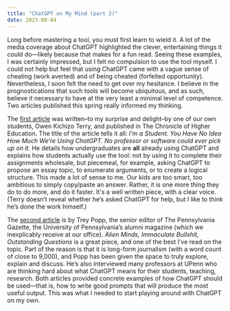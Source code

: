 ```yaml
---
title: "ChatGPT on My Mind (part 2)"
date: 2023-08-04
---
```

<p>Long before mastering a tool, you must first learn to wield it. A lot of the media coverage about ChatGPT highlighted the clever, entertaining things it could do—likely because that makes for a fun read. Seeing these examples, I was certainly impressed, but I felt no compulsion to use the tool myself. I could not help but feel that using ChatGPT came with a vague sense of cheating (work averted) and of being cheated (forfeited opportunity). Nevertheless, I soon felt the need to get over my hesitance. I believe in the prognostications that such tools will become ubiquitous, and as such, believe it necessary to have at the very least a minimal level of competence. Two articles published this spring really informed my thinking.</p>
<p>The <a href="https://www.chronicle.com/article/im-a-student-you-have-no-idea-how-much-were-using-chatgpt">first article</a> was written–to my surprise and delight–by one of our own students, Owen Kichizo Terry, and published in The Chronicle of Higher Education. The title of the article tells it all: <i>I’m a Student. You Have No Idea How Much We’re Using ChatGPT. No professor or software could ever pick up on it.</i> He details how undergraduates are <b>all</b> already using ChatGPT and explains how students actually use the tool: not by using it to complete their assignments wholesale, but piecemeal, for example, asking ChatGPT to propose an essay topic, to enumerate arguments, or to create a logical structure. This made a lot of sense to me. Our kids are too smart, too ambitious to simply copy/paste an answer. Rather, it is one more thing they do to do more, and do it faster. It's a well written piece, with a clear voice. (Terry doesn’t reveal whether he’s asked ChatGPT for help, but I like to think he’s done the work himself.)</p>
<p>The <a href="https://thepenngazette.com/alien-minds-immaculate-bullshit-outstanding-questions/">second article</a> is by Trey Popp, the senior editor of The Pennsylvania Gazette, the University of Pennsylvania’s alumni magazine (which we inexplicably receive at our office). <i>Alien Minds, Immaculate Bullshit, Outstanding Questions</i> is a great piece, and one of the best I’ve read on the topic. Part of the reason is that it is long-form journalism (with a word count of close to 9,000), and Popp has been given the space to truly explore, explain and discuss. He’s also interviewed many professors at UPenn who are thinking hard about what ChatGPT means for their students, teaching, research. Both articles provided concrete examples of how ChatGPT should be used—that is, how to write good prompts that will produce the most useful output. This was what I needed to start playing around with ChatGPT on my own.</p>
